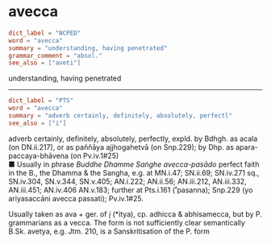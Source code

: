# avecca

``` toml
dict_label = "NCPED"
word = "avecca"
summary = "understanding, having penetrated"
grammar_comment = "absol."
see_also = ["aveti"]
```

understanding, having penetrated

--------------------

``` toml
dict_label = "PTS"
word = "avecca"
summary = "adverb certainly, definitely, absolutely, perfectl"
see_also = ["i"]
```

adverb certainly, definitely, absolutely, perfectly, expld. by Bdhgh. as acala (on DN.ii.217), or as paññāya ajjhogahetvā (on Snp.229); by Dhp. as apara\-paccaya\-bhāvena (on Pv.iv.1#25)  
■ Usually in phrase *Buddhe Dhamme Saṅghe avecca\-pasādo* perfect faith in the B., the Dhamma & the Sangha, e.g. at MN.i.47; SN.ii.69; SN.iv.271 sq., SN.iv.304, SN.v.344, SN.v.405; AN.i.222; AN.ii.56; AN.iii.212, AN.iii.332, AN.iii.451; AN.iv.406 AN.v.183; further at Pts.i.161 (˚pasanna); Snp.229 (yo ariyasaccāni avecca passati); Pv.iv.1#25.

Usually taken as ava \+ ger. of *[i](i.md)* (\*itya), cp. adhicca & abhisamecca, but by P. grammarians as a vecca. The form is not sufficiently clear semantically B.Sk. avetya, e.g. Jtm. 210, is a Sanskritisation of the P. form

